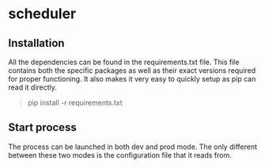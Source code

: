 # scheduler

## Installation

All the dependencies can be found in the requirements.txt file. This file contains both the specific packages as well as their exact versions required for proper functioning. It also makes it very easy to quickly setup as pip can read it directly.

> pip install -r requirements.txt

## Start process

The process can be launched in both dev and prod mode. The only different between these two modes is the configuration file that it reads from.